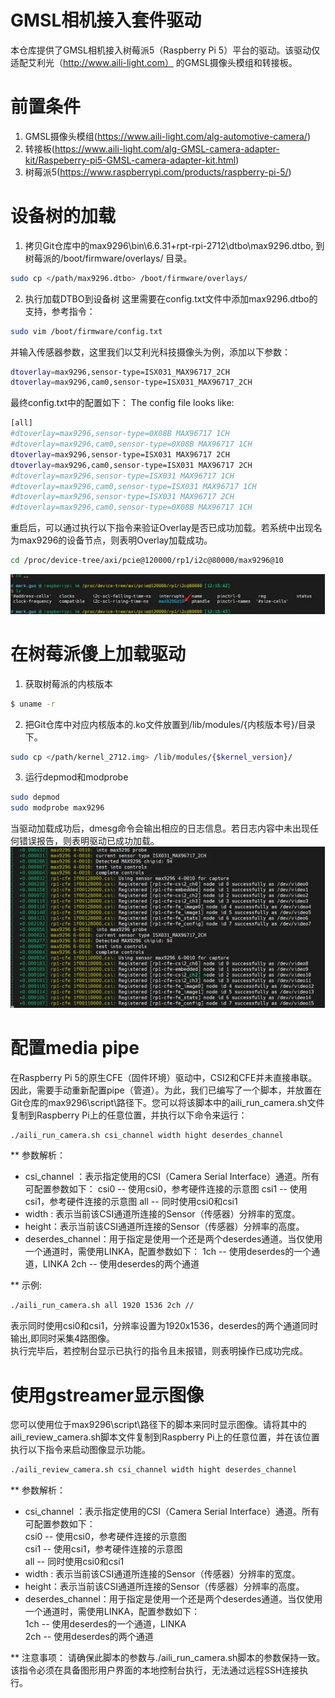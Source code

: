 GMSL相机接入套件驱动
====================================
本仓库提供了GMSL相机接入树莓派5（Raspberry Pi 5）平台的驱动。该驱动仅适配艾利光（http://www.aili-light.com） 的GMSL摄像头模组和转接板。

# 前置条件
1. GMSL摄像头模组(https://www.aili-light.com/alg-automotive-camera/)  
2. 转接板(https://www.aili-light.com/alg-GMSL-camera-adapter-kit/Raspeberry-pi5-GMSL-camera-adapter-kit.html)  
3. 树莓派5(https://www.raspberrypi.com/products/raspberry-pi-5/)  

# 设备树的加载
1. 拷贝Git仓库中的max9296\bin\6.6.31+rpt-rpi-2712\dtbo\max9296.dtbo, 到树莓派的/boot/firmware/overlays/ 目录。  
```bash
sudo cp </path/max9296.dtbo> /boot/firmware/overlays/
```
2. 执行加载DTBO到设备树
这里需要在config.txt文件中添加max9296.dtbo的支持，参考指令：
```bash
sudo vim /boot/firmware/config.txt
```
并输入传感器参数，这里我们以艾利光科技摄像头为例，添加以下参数：
```bash
dtoverlay=max9296,sensor-type=ISX031_MAX96717_2CH
dtoverlay=max9296,cam0,sensor-type=ISX031_MAX96717_2CH
```
最终config.txt中的配置如下：
The config file looks like:  
```bash
[all]
#dtoverlay=max9296,sensor-type=0X08B MAX96717 1CH
#dtoverlay=max9296,cam0,sensor-type=0X08B MAX96717 1CH
dtoverlay=max9296,sensor-type=ISX031 MAX96717 2CH
dtoverlay=max9296,cam0,sensor-type=ISX031 MAX96717 2CH
#dtoverlay=max9296,sensor-type=ISX031 MAX96717 1CH
#dtoverlay=max9296,cam0,sensor-type=ISX031 MAX96717 1CH
#dtoverlay=max9296,sensor-type=ISX031 MAX96717 2CH
#dtoverlay=max9296,cam0,sensor-type=0X08B MAX96717 1CH
```
重启后，可以通过执行以下指令来验证Overlay是否已成功加载。若系统中出现名为max9296的设备节点，则表明Overlay加载成功。
```bash
cd /proc/device-tree/axi/pcie@120000/rp1/i2c@80000/max9296@10
```
![check device](image.png)

# 在树莓派傻上加载驱动
1. 获取树莓派的内核版本  
```bash
$ uname -r
```
2. 把Git仓库中对应内核版本的.ko文件放置到/lib/modules/{内核版本号}/目录下。  
```bash
sudo cp </path/kernel_2712.img> /lib/modules/{$kernel_version}/
```
3. 运行depmod和modprobe    
```bash
sudo depmod
sudo modprobe max9296
```
当驱动加载成功后，dmesg命令会输出相应的日志信息。若日志内容中未出现任何错误报告，则表明驱动已成功加载。
![dmesg print](image-1.png)

# 配置media pipe
在Raspberry Pi 5的原生CFE（固件环境）驱动中，CSI2和CFE并未直接串联。因此，需要手动重新配置pipe（管道）。为此，我们已编写了一个脚本，并放置在Git仓库的max9296\script\路径下。您可以将该脚本中的aili_run_camera.sh文件复制到Raspberry Pi上的任意位置，并执行以下命令来运行：
```bash
./aili_run_camera.sh csi_channel width hight deserdes_channel
```
** 参数解析：
- csi_channel ：表示指定使用的CSI（Camera Serial Interface）通道。所有可配置参数如下：
  csi0 -- 使用csi0，参考硬件连接的示意图
  csi1 -- 使用csi1，参考硬件连接的示意图
  all  -- 同时使用csi0和csi1
- width : 表示当前该CSI通道所连接的Sensor（传感器）分辨率的宽度。
- height：表示当前该CSI通道所连接的Sensor（传感器）分辨率的高度。
- deserdes_channel：用于指定是使用一个还是两个deserdes通道。当仅使用一个通道时，需使用LINKA，配置参数如下：
  1ch -- 使用deserdes的一个通道，LINKA
  2ch -- 使用deserdes的两个通道

** 示例:  
```bash
./aili_run_camera.sh all 1920 1536 2ch //
```
表示同时使用csi0和csi1，分辨率设置为1920x1536，deserdes的两个通道同时输出,即同时采集4路图像。  
执行完毕后，若控制台显示已执行的指令且未报错，则表明操作已成功完成。    

# 使用gstreamer显示图像
您可以使用位于max9296\script\路径下的脚本来同时显示图像。请将其中的aili_review_camera.sh脚本文件复制到Raspberry Pi上的任意位置，并在该位置执行以下指令来启动图像显示功能。  
```bash
./aili_review_camera.sh csi_channel width hight deserdes_channel
```
** 参数解析：
- csi_channel ：表示指定使用的CSI（Camera Serial Interface）通道。所有可配置参数如下：  
  csi0 -- 使用csi0，参考硬件连接的示意图  
  csi1 -- 使用csi1，参考硬件连接的示意图  
  all  -- 同时使用csi0和csi1  
- width : 表示当前该CSI通道所连接的Sensor（传感器）分辨率的宽度。  
- height：表示当前该CSI通道所连接的Sensor（传感器）分辨率的高度。  
- deserdes_channel：用于指定是使用一个还是两个deserdes通道。当仅使用一个通道时，需使用LINKA，配置参数如下：  
  1ch -- 使用deserdes的一个通道，LINKA  
  2ch -- 使用deserdes的两个通道  

** 注意事项：
请确保此脚本的参数与./aili_run_camera.sh脚本的参数保持一致。  
该指令必须在具备图形用户界面的本地控制台执行，无法通过远程SSH连接执行。  